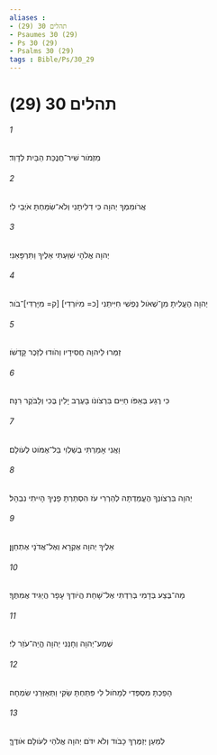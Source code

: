 ```yaml
---
aliases : 
- תהלים 30 (29)
- Psaumes 30 (29)
- Ps 30 (29)
- Psalms 30 (29)
tags : Bible/Ps/30_29
---
```


# תהלים 30 (29)

###### 1
מִזְמֹור שִׁיר־חֲנֻכַּת הַבַּיִת לְדָוִד׃
###### 2
אֲרֹומִמְךָ יְהוָה כִּי דִלִּיתָנִי וְלֹא־שִׂמַּחְתָּ אֹיְבַי לִי׃
###### 3
יְהוָה אֱלֹהָי שִׁוַּעְתִּי אֵלֶיךָ וַתִּרְפָּאֵנִי׃
###### 4
יְהוָה הֶעֱלִיתָ מִן־שְׁאֹול נַפְשִׁי חִיִּיתַנִי [כ= מִיֹּורְדִי] [ק= מִיָּרְדִי]־בֹור׃
###### 5
זַמְּרוּ לַיהוָה חֲסִידָיו וְהֹודוּ לְזֵכֶר קָדְשֹׁו׃
###### 6
כִּי רֶגַע בְּאַפֹּו חַיִּים בִּרְצֹונֹו בָּעֶרֶב יָלִין בֶּכִי וְלַבֹּקֶר רִנָּה׃
###### 7
וַאֲנִי אָמַרְתִּי בְשַׁלְוִי בַּל־אֶמֹּוט לְעֹולָם׃
###### 8
יְהוָה בִּרְצֹונְךָ הֶעֱמַדְתָּה לְהַרְרִי עֹז הִסְתַּרְתָּ פָנֶיךָ הָיִיתִי נִבְהָל׃
###### 9
אֵלֶיךָ יְהוָה אֶקְרָא וְאֶל־אֲדֹנָי אֶתְחַןָּן׃
###### 10
מַה־בֶּצַע בְּדָמִי בְּרִדְתִּי אֶל־שָׁחַת הֲיֹודְךָ עָפָר הֲיַגִּיד אֲמִתֶּךָ׃
###### 11
שְׁמַע־יְהוָה וְחָנֵּנִי יְהוָה הֱיֵה־עֹזֵר לִי׃
###### 12
הָפַכְתָּ מִסְפְּדִי לְמָחֹול לִי פִּתַּחְתָּ שַׂקִּי וַתְּאַזְּרֵנִי שִׂמְחָה׃
###### 13
לְמַעַן יְזַמֶּרְךָ כָבֹוד וְלֹא יִדֹּם יְהוָה אֱלֹהַי לְעֹולָם אֹודֶךָּ׃
